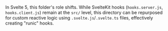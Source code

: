 In Svelte 5, this folder's role shifts. While SvelteKit hooks (`hooks.server.js`, `hooks.client.js`) remain at the `src/` level, this directory can be repurposed for custom reactive logic using `.svelte.js`/`.svelte.ts` files, effectively creating "runic" hooks.